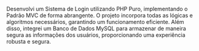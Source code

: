 Desenvolvi um Sistema de Login utilizando PHP Puro, implementando o Padrão MVC de forma abrangente. O projeto incorpora todas as lógicas e algoritmos necessários, garantindo um funcionamento eficiente. Além disso, integrei um Banco de Dados MySQL para armazenar de maneira segura as informações dos usuários, proporcionando uma experiência robusta e segura.
